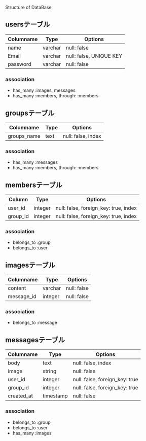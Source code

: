 Structure of DataBase

## usersテーブル

|Columname|Type|Options|
|---------|----|-------|
|name|varchar|null: false|
|Email|varchar|null: false, UNIQUE KEY|
|password|varchar|null: false|

### association
- has_many :images, messages
- has_many :members, through: :members

## groupsテーブル

|Columname|Type|Options|
|---------|----|-------|
|groups_name|text|null: false, index|

### association
- has_many :messages
- has_many :members, through: :members

## membersテーブル

|Column|Type|Options|
|------|----|-------|
|user_id|integer|null: false, foreign_key: true, index|
|group_id|integer|null: false, foreign_key: true, index|

### association
- belongs_to :group
- belongs_to :user



## imagesテーブル
|Columname|Type|Options|
|---------|----|-------|
|content|varchar|null: false|
|message_id|integer|null: false|

### association
- belongs_to :message


## messagesテーブル

|Columname|Type|Options|
|---------|----|-------|
|body|text|null: false, index|
|image|string|null: false|
|user_id|integer|null: false, foreign_key: true|
|group_id|integer|null: false, foreign_key: true|
|created_at|timestamp|null: false|

### association
- belongs_to :group
- belongs_to :user
- has_many :images